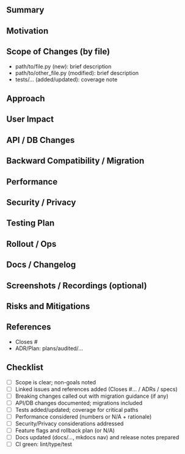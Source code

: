 <!--
Title format: <area>: <concise feature>
Examples:
- core: introduce canonical grammar, schemas, and versioning
- app: add initial Streamlit run visualization
- io: canonical IO layer (append-only) + manifests

Use this template for feature PRs. Prefer concise, technical language.
For drafts, append " (WIP)" to the title.
-->

## Summary

<!-- 2–5 sentences. What is changing and why it matters to users/developers? Keep it crisp. -->

## Motivation

<!-- Problem statement or gap. Why now? Link to plan/ADR/spec where relevant. -->

## Scope of Changes (by file)

<!-- List key files and the nature of change. Keep one bullet per path when possible. -->

- path/to/file.py (new): brief description
- path/to/other_file.py (modified): brief description
- tests/... (added/updated): coverage note

## Approach

<!-- Architectural approach and key decisions. Alternatives considered if relevant. -->

## User Impact

<!-- UX/API behavior changes. Feature flags, defaults, deprecations. -->

## API / DB Changes

<!-- New/changed public APIs, schemas, migrations. Note compatibility guarantees. -->

## Backward Compatibility / Migration

<!-- Breaking changes and required migration steps. Provide example/playbook if needed. -->

## Performance

<!-- Baseline vs after (numbers if applicable) or N/A with rationale. -->

## Security / Privacy

<!-- Data handling, permissions, threat considerations, secrets, PII. -->

## Testing Plan

<!-- What is tested and how (unit/integration/e2e). Edge cases. How reviewers can verify locally. -->

## Rollout / Ops

<!-- Feature flags, staged rollout, monitoring/alerts, rollback plan. -->

## Docs / Changelog

<!-- Docs updated (docs/...), mkdocs nav, API docs, and release notes entry. -->

## Screenshots / Recordings (optional)

<!-- Paste images or links to short gifs/videos for UX changes. -->

## Risks and Mitigations

<!-- Top 3–5 risks and how they’re mitigated or monitored. -->

## References

<!-- Linked issues/PRs/specs/ADRs. Use close syntax for issues. -->

- Closes #<issue-id>
- ADR/Plan: plans/audited/...

## Checklist

- [ ] Scope is clear; non-goals noted
- [ ] Linked issues and references added (Closes #… / ADRs / specs)
- [ ] Breaking changes called out with migration guidance (if any)
- [ ] API/DB changes documented; migrations included
- [ ] Tests added/updated; coverage for critical paths
- [ ] Performance considered (numbers or N/A + rationale)
- [ ] Security/Privacy considerations addressed
- [ ] Feature flags and rollback plan (or N/A)
- [ ] Docs updated (docs/…, mkdocs nav) and release notes prepared
- [ ] CI green: lint/type/test
